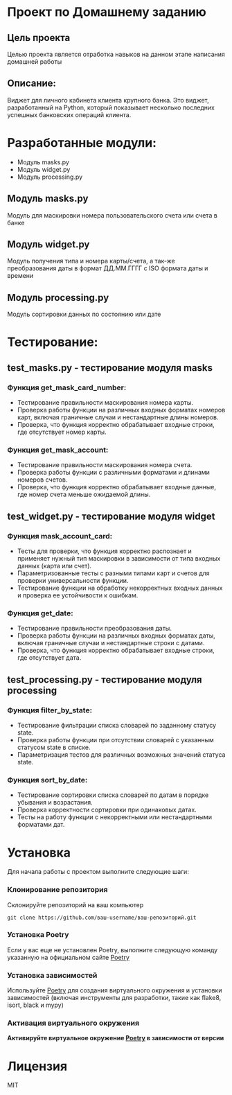 # Проект по Домашнему заданию
## Цель проекта
Целью проекта является отработка навыков на данном этапе написания домашней работы
## Описание:
Виджет для личного кабинета клиента крупного банка. Это виджет, разработанный на Python, который показывает несколько последних успешных банковских операций клиента.
# Разработанные модули:
* Модуль masks.py
* Модуль widget.py
* Модуль processing.py 
## Модуль masks.py
Модуль для маскировки номера пользовательского счета или счета в банке
## Модуль widget.py
Модуль получения типа и номера карты/счета, а так-же преобразования даты в формат ДД.ММ.ГГГГ с ISO формата даты и времени
## Модуль processing.py
Модуль сортировки данных по состоянию или дате 

# Тестирование:
## test_masks.py - тестирование модуля masks
### Функция get_mask_card_number:
* Тестирование правильности маскирования номера карты.
* Проверка работы функции на различных входных форматах номеров карт, включая граничные случаи и нестандартные длины номеров.
* Проверка, что функция корректно обрабатывает входные строки, где отсутствует номер карты.
### Функция get_mask_account:
* Тестирование правильности маскирования номера счета.
* Проверка работы функции с различными форматами и длинами номеров счетов.
* Проверка, что функция корректно обрабатывает входные данные, где номер счета меньше ожидаемой длины.

## test_widget.py - тестирование модуля widget
### Функция mask_account_card:
* Тесты для проверки, что функция корректно распознает и применяет нужный тип маскировки в зависимости от типа входных данных (карта или счет).
* Параметризованные тесты с разными типами карт и счетов для проверки универсальности функции.
* Тестирование функции на обработку некорректных входных данных и проверка ее устойчивости к ошибкам.
### Функция get_date:
* Тестирование правильности преобразования даты.
* Проверка работы функции на различных входных форматах даты, включая граничные случаи и нестандартные строки с датами.
* Проверка, что функция корректно обрабатывает входные строки, где отсутствует дата.

## test_processing.py - тестирование модуля processing
### Функция filter_by_state:
* Тестирование фильтрации списка словарей по заданному статусу state.
* Проверка работы функции при отсутствии словарей с указанным статусом state в списке.
* Параметризация тестов для различных возможных значений статуса state.
### Функция sort_by_date:
* Тестирование сортировки списка словарей по датам в порядке убывания и возрастания.
* Проверка корректности сортировки при одинаковых датах.
* Тесты на работу функции с некорректными или нестандартными форматами дат.

# Установка
Для начала работы с проектом выполните следующие шаги:
### Клонирование репозитория
Склонируйте репозиторий на ваш компьютер

```git clone https://github.com/ваш-username/ваш-репозиторий.git```

### Установка Poetry
Если у вас еще не установлен Poetry, выполните следующую команду указанную на официальном сайте
[Poetry](https://python-poetry.org/docs/#installing-with-the-official-installer)

### Установка зависимостей
Используйте [Poetry](https://python-poetry.org/docs/#installing-with-the-official-installer) для создания виртуального окружения и установки 
зависимостей (включая инструменты для разработки, 
такие как flake8, isort, black и mypy)
### Активация виртуального окружения
**Активируйте виртуальное окружение [Poetry](https://python-poetry.org/docs/#installing-with-the-official-installer) в зависимости от версии**

# Лицензия
MIT